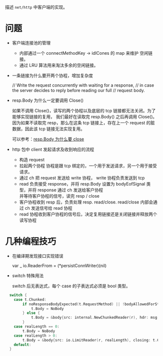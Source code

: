 描述 `net/http` 中客户端的实现。

# 问题
- 客户端连接池的管理
  
  - 内部通过一个 connectMethodKey -> idlCones 的 map 来维护
  空闲链接。
  - 通过 LRU 算法用来淘汰多余的空闲链接。


- 一条链接为什么要开两个协程，增加复杂度

  // Write the request concurrently with waiting for a response,
  // in case the server decides to reply before reading our full
  // request body.
  
- resp.Body 为什么一定要调用 Close()

  如果不调用 Close()，读写的两个协程以及底层的 tcp 链接都无法关闭。为了能够实现链接的复用，
我们最好在读取完 resp.Body() 之后再调用 Close()。 因为如果不读取完 resp，那么在这条 tcp 
链接上，存在上一个 request 的脏数据，因此该 tcp 链接无法实现复用。
  
  可以参考：[resp.Body 为什么要 close](https://segmentfault.com/a/1190000042390597)
  
- http 包中 client 发起请求及收到响应的流程

  - 构造 request
  - 拉起两个协程
    协程是跟 tcp 绑定的，一个用于发送请求，另一个用于接受请求。
  - 通过 ch 把 request 发送给 write 协程， write 协程负责发送到 tcp
  - read 负责接受 response，并将 resp.Body 设置为 bodyEofSignal 类型，并将 response 通过 ch 发送给客户协程 \
  并等待客户协程的信号，读完 resp / close
  - 客户协程收到 resp 后，负责处理 resp. read/close. read/close 内部会通过 ch 发送信号给 read 协程
  - read 协程收到客户协程的信号后，决定复用链接还是关闭链接并释放两个读写协程
  

# 几种编程技巧

- 在编译期发现接口实现错误

  var _ io.ReaderFrom = (*persistConnWriter)(nil)

- switch 特殊用法

  switch 后无表达式，每个 case 的子表达式必须是 bool 类型。

```go
  switch {
	case t.Chunked:
		if noResponseBodyExpected(t.RequestMethod) || !bodyAllowedForStatus(t.StatusCode) {
			t.Body = NoBody
		} else {
			t.Body = &body{src: internal.NewChunkedReader(r), hdr: msg, r: r, closing: t.Close}
		}
	case realLength == 0:
		t.Body = NoBody
	case realLength > 0:
		t.Body = &body{src: io.LimitReader(r, realLength), closing: t.Close}
	default:
  }
```
